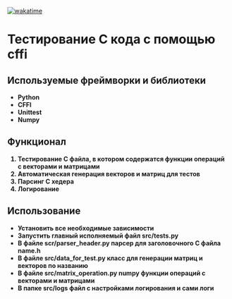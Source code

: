 <a href="https://wakatime.com/badge/user/018c3f04-b140-41f9-a489-5b0143d153f5/project/018d7941-3809-4ea6-93a1-7bfaf71eaefc"><img src="https://wakatime.com/badge/user/018c3f04-b140-41f9-a489-5b0143d153f5/project/018d7941-3809-4ea6-93a1-7bfaf71eaefc.svg" alt="wakatime"></a>

# Тестирование C кода с помощью cffi

## Используемые фреймворки и библиотеки

<strong>
<ul>
<li>Python</li>
<li>CFFI</li>
<li>Unittest</li>
<li>Numpy</li>
</ul>
</strong>

## Функционал

<strong>
<ol>
<li>Тестирование C файла, в котором содержатся функции операций с векторами и матрицами</li>
<li>Автоматическая генерация векторов и матриц для тестов</li>
<li>Парсинг C хедера</li>
<li>Логирование</li>
</ol>
</strong>

## Использование

<strong>
<ul>
<li>Установить все необходимые зависимости</li>
<li>Запустить главный исполняемый файл src/tests.py</li>
<li>В файле scr/parser_header.py парсер для заголовочного C файла name.h</li>
<li>В файле src/data_for_test.py класс для генерации матриц и векторов по названию</li>
<li>В файле src/matrix_operation.py numpy функции операций с векторами и матрицами</li>
<li>В папке src/logs файл с настройками логирования и сами логи</li>
</ul>
</strong>


